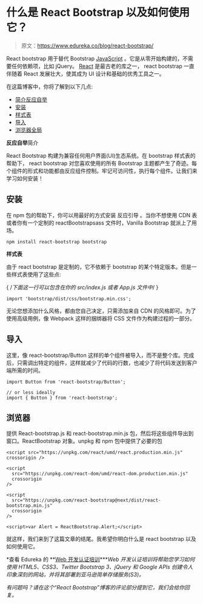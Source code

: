 # 什么是 React Bootstrap 以及如何使用它？

> 原文：<https://www.edureka.co/blog/react-bootstrap/>

React bootstrap 用于替代 Bootstrap [JavaScript](https://www.edureka.co/blog/javascript-tutorial/) 。它是从零开始构建的，不需要任何依赖项，比如 jQuery。 [React](https://www.edureka.co/blog/what-is-react/) 是最古老的库之一， react bootstrap 一直伴随着 React 发展壮大，使其成为 UI 设计和基础的优秀工具之一。

在这篇博客中，你将了解到以下几点:

*   [简介反应自举](#reactbootstrap)
*   [安装](#installation)
*   [样式表](#stylesheets)
*   [导入](#importing)
*   [浏览器全局](#browser)

**反应自举**简介

React Bootstrap 构建为兼容任何用户界面(UI)生态系统。在 bootstrap 样式表的帮助下， react bootstrap 对您喜欢使用的所有 Bootstrap 主题都产生了奇迹。每个组件的形式和功能都由反应组件控制。牢记可访问性，执行每个组件。让我们来学习如何安装！

## **安装**

在 npm 包的帮助下，你可以用最好的方式安装 反应引导 。当你不想使用 CDN 表或者你有一个定制的 reactBootstrapsass 文件时，Vanilla Bootstrap 就派上了用场。

```
npm install react-bootstrap bootstrap
```

**样式表**

由于 react bootstrap 是定制的，它不依赖于 bootstrap 的某个特定版本。但是一些样式表使用了这些点:

{ /*下面这一行可以包含在你的 src/index.js 或者 App.js 文件中*/ }

```
import 'bootstrap/dist/css/bootstrap.min.css';

```

无论您想添加什么风格，都由您自己决定，只需添加来自 CDN 的风格即可。为了使用高级用例，像 Webpack 这样的捆绑器将 CSS 文件作为构建过程的一部分。

## **导入**

这里，像 react-bootstrap/Button 这样的单个组件被导入，而不是整个库。完成后，只需调出特定的组件，这样就减少了代码的行数，也减少了将代码发送到客户端所需的时间。

```
import Button from 'react-bootstrap/Button';

// or less ideally
import { Button } from 'react-bootstrap';

```

## **浏览器**

提供 React-bootstrap.js 和 react-bootstrap.min.js 包，然后将这些组件导出到窗口。ReactBootstrap 对象。unpkg 和 npm 包中提供了必要的包

```
<script src="https://unpkg.com/react/umd/react.production.min.js" crossorigin />

<script
  src="https://unpkg.com/react-dom/umd/react-dom.production.min.js"
  crossorigin
/>

<script
  src="https://unpkg.com/react-bootstrap@next/dist/react-bootstrap.min.js"
  crossorigin
/>

<script>var Alert = ReactBootstrap.Alert;</script>
```

就这样，我们来到了这篇文章的结尾。我希望你明白什么是 react bootstrap 以及如何使用它。

*查看 Edureka 的 **[Web 开发认证培训](https://www.edureka.co/complete-web-developer)****Web 开发认证培训将帮助您学习如何使用 HTML5、CSS3、Twitter Bootstrap 3、jQuery 和 Google APIs 创建令人印象深刻的网站，并将其部署到亚马逊简单存储服务(S3)。*

*有问题吗？请在这个“React Bootstrap”博客的评论部分提到它，我们会给你回复。*